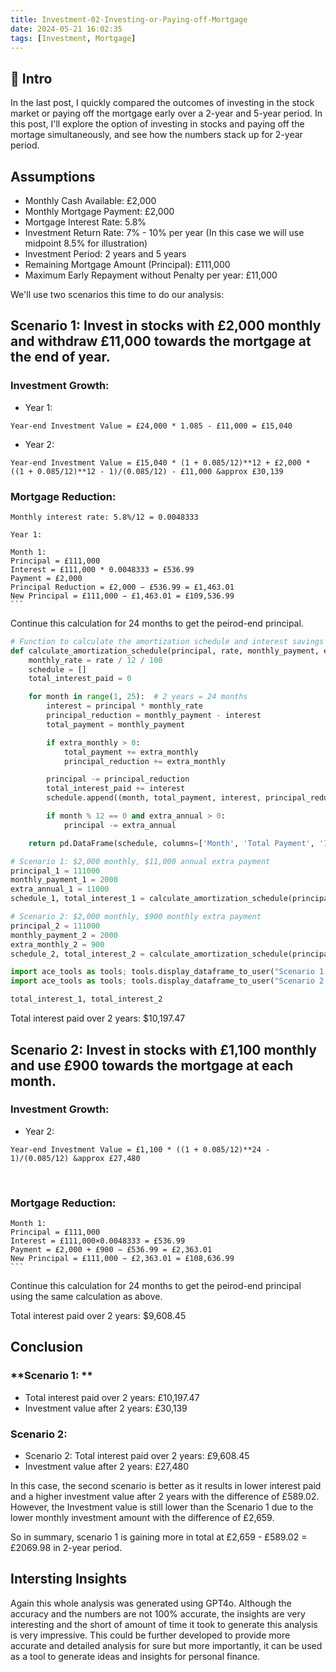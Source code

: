 ```yaml
---
title: Investment-02-Investing-or-Paying-off-Mortgage
date: 2024-05-21 16:02:35
tags: [Investment, Mortgage]
---
```


## **🔎 Intro**

In the last post, I quickly compared the outcomes of investing in the stock market or paying off the mortgage early over a 2-year and 5-year period. In this post, I'll explore the option of investing in stocks and paying off the mortage simultaneously, and see how the numbers stack up for 2-year period.

<!-- more -->

## **Assumptions**

- Monthly Cash Available: £2,000
- Monthly Mortgage Payment: £2,000
- Mortgage Interest Rate: 5.8%
- Investment Return Rate: 7% - 10% per year (In this case we will use midpoint 8.5% for illustration)
- Investment Period: 2 years and 5 years
- Remaining Mortgage Amount (Principal): £111,000
- Maximum Early Repayment without Penalty per year: £11,000

We'll use two scenarios this time to do our analysis:

## **Scenario 1: Invest in stocks with £2,000 monthly and withdraw £11,000 towards the mortgage at the end of year.**

### **Investment Growth:**

- Year 1:

```
Year-end Investment Value = £24,000 * 1.085 - £11,000 = £15,040
```

- Year 2:

```
Year-end Investment Value = £15,040 * (1 + 0.085/12)**12 + £2,000 * ((1 + 0.085/12)**12 - 1)/(0.085/12) - £11,000 &approx £30,139
```

### **Mortgage Reduction:**

```
Monthly interest rate: 5.8%/12 = 0.0048333

Year 1:

Month 1: 
Principal = £111,000
Interest = £111,000 * 0.0048333 = £536.99
Payment = £2,000
Principal Reduction = £2,000 − £536.99 = £1,463.01
New Principal = £111,000 − £1,463.01 = £109,536.99
​```
```
Continue this calculation for 24 months to get the peirod-end principal.

```python
# Function to calculate the amortization schedule and interest savings
def calculate_amortization_schedule(principal, rate, monthly_payment, extra_annual=0, extra_monthly=0):
    monthly_rate = rate / 12 / 100
    schedule = []
    total_interest_paid = 0

    for month in range(1, 25):  # 2 years = 24 months
        interest = principal * monthly_rate
        principal_reduction = monthly_payment - interest
        total_payment = monthly_payment

        if extra_monthly > 0:
            total_payment += extra_monthly
            principal_reduction += extra_monthly

        principal -= principal_reduction
        total_interest_paid += interest
        schedule.append((month, total_payment, interest, principal_reduction, principal))

        if month % 12 == 0 and extra_annual > 0:
            principal -= extra_annual

    return pd.DataFrame(schedule, columns=['Month', 'Total Payment', 'Interest', 'Principal Reduction', 'Remaining Principal']), total_interest_paid

# Scenario 1: $2,000 monthly, $11,000 annual extra payment
principal_1 = 111000
monthly_payment_1 = 2000
extra_annual_1 = 11000
schedule_1, total_interest_1 = calculate_amortization_schedule(principal_1, 5.8, monthly_payment_1, extra_annual_1)

# Scenario 2: $2,000 monthly, $900 monthly extra payment
principal_2 = 111000
monthly_payment_2 = 2000
extra_monthly_2 = 900
schedule_2, total_interest_2 = calculate_amortization_schedule(principal_2, 5.8, monthly_payment_2, extra_monthly=extra_monthly_2)

import ace_tools as tools; tools.display_dataframe_to_user("Scenario 1 Amortization Schedule", schedule_1)
import ace_tools as tools; tools.display_dataframe_to_user("Scenario 2 Amortization Schedule", schedule_2)

total_interest_1, total_interest_2
```

Total interest paid over 2 years: $10,197.47


## **Scenario 2: Invest in stocks with £1,100 monthly and use £900 towards the mortgage at each month.**

### **Investment Growth:**

- Year 2:

```
Year-end Investment Value = £1,100 * ((1 + 0.085/12)**24 - 1)/(0.085/12) &approx £27,480

```
​
### **Mortgage Reduction:**

```
Month 1:
Principal = £111,000
Interest = £111,000×0.0048333 = £536.99
Payment = £2,000 + £900 − £536.99 = £2,363.01
New Principal = £111,000 − £2,363.01 = £108,636.99
​```
```

Continue this calculation for 24 months to get the peirod-end principal using the same calculation as above.

Total interest paid over 2 years: $9,608.45

## **Conclusion**

### **Scenario 1: **
- Total interest paid over 2 years: £10,197.47
- Investment value after 2 years: £30,139

### **Scenario 2:**
- Scenario 2: Total interest paid over 2 years: £9,608.45
- Investment value after 2 years: £27,480

In this case, the second scenario is better as it results in lower interest paid and a higher investment value after 2 years with the difference of £589.02. However, the Investment value is still lower than the Scenario 1 due to the lower monthly investment amount with the difference of £2,659.

So in summary, scenario 1 is gaining more in total at £2,659 - £589.02 = £2069.98 in 2-year period. 

## **Intersting Insights**

Again this whole analysis was generated using GPT4o. Although the accuracy and the numbers are not 100% accurate, the insights are very interesting and the short of amount of time it took to generate this analysis is very impressive. This could be further developed to provide more accurate and detailed analysis for sure but more importantly, it can be used as a tool to generate ideas and insights for personal finance.


 

